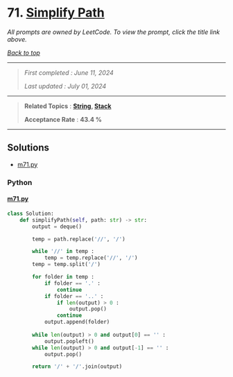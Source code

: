 # 71. [Simplify Path](<https://leetcode.com/problems/simplify-path>)

*All prompts are owned by LeetCode. To view the prompt, click the title link above.*

*[Back to top](<../README.md>)*

------

> *First completed : June 11, 2024*
>
> *Last updated : July 01, 2024*

------

> **Related Topics** : **[String](<by_topic/String.md>), [Stack](<by_topic/Stack.md>)**
>
> **Acceptance Rate** : **43.4 %**

------

## Solutions

- [m71.py](<../my-submissions/m71.py>)
### Python
#### [m71.py](<../my-submissions/m71.py>)
```Python
class Solution:
    def simplifyPath(self, path: str) -> str:
        output = deque()

        temp = path.replace('//', '/')

        while '//' in temp :
            temp = temp.replace('//', '/')
        temp = temp.split('/')

        for folder in temp :
            if folder == '.' :
                continue
            if folder == '..' :
                if len(output) > 0 :
                    output.pop()
                continue
            output.append(folder)
        
        while len(output) > 0 and output[0] == '' :
            output.popleft()
        while len(output) > 0 and output[-1] == '' :
            output.pop()

        return '/' + '/'.join(output)
```

